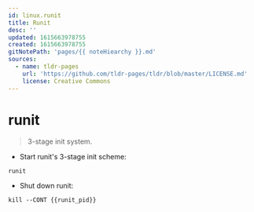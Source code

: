```yaml
---
id: linux.runit
title: Runit
desc: ''
updated: 1615663978755
created: 1615663978755
gitNotePath: 'pages/{{ noteHiearchy }}.md'
sources:
  - name: tldr-pages
    url: 'https://github.com/tldr-pages/tldr/blob/master/LICENSE.md'
    license: Creative Commons
---
```

# runit

> 3-stage init system.

- Start runit's 3-stage init scheme:

`runit`

- Shut down runit:

`kill --CONT {{runit_pid}}`

